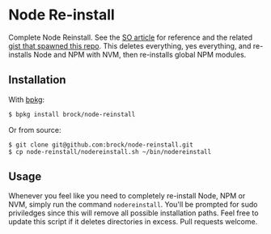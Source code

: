 # Node Re-install

Complete Node Reinstall. See the [SO article](http://stackoverflow.com/a/11178106/2083544) for reference and the related [gist that spawned this repo](https://gist.github.com/brock/5b1b70590e1171c4ab54). This deletes everything, yes everything, and re-installs Node and NPM with NVM, then re-installs global NPM modules.

## Installation

With [bpkg](https://github.com/bpkg/bpkg):

```sh
$ bpkg install brock/node-reinstall
```

Or from source:

```
$ git clone git@github.com:brock/node-reinstall.git
$ cp node-reinstall/nodereinstall.sh ~/bin/nodereinstall
```

## Usage
Whenever you feel like you need to completely re-install Node, NPM or NVM, simply run the command `nodereinstall`. You'll be prompted for sudo priviledges since this will remove all possible installation paths. Feel free to update this script if it deletes directories in excess. Pull requests welcome.
